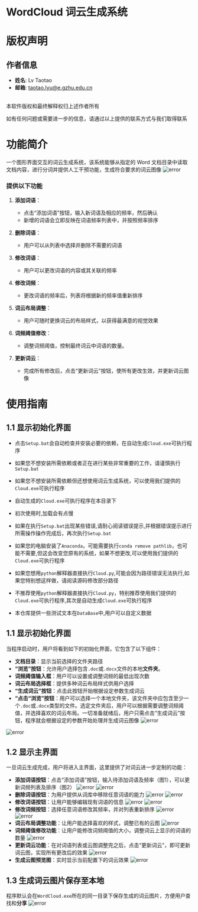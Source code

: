 # WordCloud 词云生成系统

# 版权声明

## 作者信息

- **姓名**: Lv Taotao
- **邮箱**: taotao.lyu@e.gzhu.edu.cn

##

本软件版权和最终解释权归上述作者所有

如有任何问题或需要进一步的信息，请通过以上提供的联系方式与我们取得联系

# 功能简介
一个图形界面交互的词云生成系统，该系统能够从指定的 Word 文档目录中读取文档内容，进行分词并提供人工干预功能，生成符合要求的词云图像
![error](img/15.png)
### 提供以下功能
1. **添加词语**：
   - 点击“添加词语”按钮，输入新词语及相应的频率，然后确认
   - 新增的词语会立即反映在词语频率列表中，并按照频率排序

2. **删除词语**：
   - 用户可以从列表中选择并删除不需要的词语

3. **修改词语**：
   - 用户可以更改词语的内容或其关联的频率

4. **修改词频**：
   - 更改词语的频率后，列表将根据新的频率值重新排序
5. **词云布局调整**：
   - 用户可随时更换词云的布局样式，以获得最满意的视觉效果

6. **词频阈值修改**：
   - 调整词频阈值，控制最终词云中词语的数量。

7. **更新词云**：
   - 完成所有修改后，点击“更新词云”按钮，使所有更改生效，并更新词云图像

# 使用指南
## 1.1 显示初始化界面

- 点击`Setup.bat`会自动检查并安装必要的依赖，在自动生成`Cloud.exe`可执行程序
- 如果您不想安装所需依赖或者正在进行某些非常重要的工作，请谨慎执行`Setup.bat`
- 如果您不想安装所需依赖但还想使用词云生成系统，可以使用我们提供的`Cloud.exe`可执行程序

- 自动生成的`Cloud.exe`可执行程序在本目录下
- 初次使用时,加载会有点慢

- 如果在执行`Setup.bat`出现某些错误,请耐心阅读错误提示,并根据错误提示进行所需操作操作完成后，再次执行`Setup.bat`

- 如果您的电脑安装了`Anaconda`，可能需要执行`conda remove pathlib`，也可能不需要,但这会改变您原有的系统，如果不想更改,可以使用我们提供的`Cloud.exe`可执行程序

- 如果您想用`python`解释器直接执行`Cloud.py`,可能会因为路径错误无法执行,如果您特别想这样做，请阅读源码修改部分路径

- 不推荐使用`python`解释器直接执行`Cloud.py`，特别推荐使用我们提供的`Cloud.exe`可执行程序,其次是自动生成`Cloud.exe`可执行程序

- 本仓库提供一些测试文本在`DataBase`中,用户可以自定义数据


## 1.1 显示初始化界面

当程序启动时，用户将看到如下的初始化界面，它包含了以下组件：

- **文档目录**：显示当前选择的文件夹路径
- **“浏览”按钮**：允许用户选择包含`.doc`或`.docx`文件的本地**文件夹**。
- **词频阈值输入框**：用户可以设置或调整词频的最低出现次数
- **词云布局选择框**：提供多种词云布局样式供用户选择
- **“生成词云”按钮**：点击此按钮开始根据设定参数生成词云
- **“点击“浏览”按钮**：用户可以选择一个本地文件夹，该文件夹中应包含至少一个`.doc`或`.docx`类型的文件。选定文件夹后，用户可以根据需要调整词频阈值，并选择喜欢的词云布局。一切准备就绪后，用户只需点击“生成词云”按钮，程序就会根据设定的参数开始处理并生成词云图像
![error](img/1.png)

![error](img/2.png)

## 1.2 显示主界面

一旦词云生成完成，用户将进入主界面，这里提供了对词云进一步定制的功能：

- **添加词语按钮**：点击“添加词语”按钮，输入待添加词语及频率（图1），可以更新词频列表及排序（图2）
![error](img/3.png)
![error](img/4.png)
- **删除词语按钮**：为用户提供从词库中移除任意词语的能力
![error](img/5.png)
![error](img/6.png)
- **修改词语按钮**：让用户能够编辑现有词语的信息
![error](img/7.png)
![error](img/8.png)
- **修改词频按钮**：选择任意词语修改其频率，并对列表重新排序
![error](img/9.png)
![error](img/10.png)
- **词云布局调整功能**：让用户能选择喜欢的样式，调整已有的云图
![error](img/11.png)
- **词频阈值修改功能**：让用户能修改词频阈值的大小，调整词云上显示的词语的数量
![error](img/12.png)
- **更新词云功能**：在对词语列表或云图调整完之后，点击“更新词云”，即可更新词云图，实现所有更改后的效果
![error](img/13.png)
- **生成云图预览图**：实时显示当前配置下的词云效果
![error](img/15.png)


## 1.3 生成词云图片保存至本地

程序默认会在`WordCloud.exe`所在的同一目录下保存生成的词云图片，方便用户查找和**分享**
![error](img/14.png)

